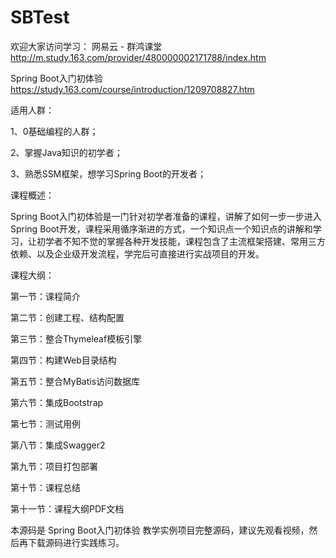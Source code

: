 # SBTest
欢迎大家访问学习：
网易云 - 群鸿课堂 
http://m.study.163.com/provider/480000002171788/index.htm


Spring Boot入门初体验 https://study.163.com/course/introduction/1209708827.htm


适用人群：

1、0基础编程的人群；

2、掌握Java知识的初学者；

3、熟悉SSM框架，想学习Spring Boot的开发者；


课程概述：

Spring Boot入门初体验是一门针对初学者准备的课程，讲解了如何一步一步进入Spring Boot开发，课程采用循序渐进的方式，一个知识点一个知识点的讲解和学习，让初学者不知不觉的掌握各种开发技能，课程包含了主流框架搭建、常用三方依赖、以及企业级开发流程，学完后可直接进行实战项目的开发。

课程大纲：

第一节：课程简介

第二节：创建工程、结构配置

第三节：整合Thymeleaf模板引擎

第四节：构建Web目录结构

第五节：整合MyBatis访问数据库

第六节：集成Bootstrap

第七节：测试用例

第八节：集成Swagger2

第九节：项目打包部署

第十节：课程总结

第十一节：课程大纲PDF文档


本源码是 Spring Boot入门初体验 教学实例项目完整源码，建议先观看视频，然后再下载源码进行实践练习。
